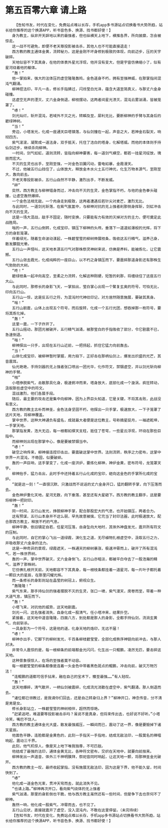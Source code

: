 # 第五百零六章 请上路
        【告知书友，时代在变化，免费站点难以长存，手机app多书源站点切换看书大势所趋，站长给你推荐的这个换源APP，听书音色多、换源、找书都好使！】
       身为教主，纵非开天辟地以来的最强者，但也纵横天上地下，横推各界，所向披靡，怎会被惊走。
       这一战不可避免，即便不老天尊投影被击杀，其他人也不可能直接退走！
       西方教的教主通体金黄，流转秘力，这是金刚不坏身修到极致的体现，向前迈步，压的天宇破碎。
       天地似容不下其真身，在他的体表外星光浮现，他并没有变大，但是宇宙仿佛缩小了，似有星河绕着他的躯体。
       “轰！”
       他一掌拍来，强大的法体压的虚空隆隆轰鸣，金色道身不朽，拥有至强神威，在那掌指间混沌气翻涌。
       柳神捏法印，平凡一击，修长手指拂过，闪烁莹白光泽，蕴含大道至简真义，与那丈六金身碰撞。
       这虚空无声的湮灭，丈六金身倒退，柳枝摆动，这两者间星光溃灭，混沌云雾汹涌，皆被笼罩了。
       “哧！”
       剑光灿烂，斩开混沌，若域外不灭之光，转瞬及至，犀利无比，要断柳神的手臂与其身后的碧绿神树。
       “当！”
       旁边，小塔发光，化成一座通天巨塔镇落，与仙剑撞在一起，声音之大，若神金石裂天，响彻四方。
       紫气滚滚，凝聚成一道法身，双手抵天，托住了洁白的塔身，化解塔威。而他的本体则手持仙剑迈步，继续杀向柳神。
       一时间，剑气如虹，道则流转，皆指向柳神要害，每一道剑气横空，都若一挂星河绽放，瑰丽而宏大。
       不灭的生灵也出手，至刚至强，一对金色羽翼闪动，雷电如暴，金霞漫天。
       不过，他被五行山挡住了，山体放大，释放金木水火土五行神光，化生万物本源气，至刚至大，轰向前去。
       不老天尊投影被杀，五行山自然不平静，激烈出手，不断发威。
       “砰”
       突然，西方教主与柳神错身而过，冲击向不灭的生灵，金色掌指不朽，与他的金色拳头碰撞，让虚空轰然爆碎。
       一个金色法相无敌，一个肉身走到极致，这两者遭遇后若针尖对麦芒，激烈无比。
       与此同时，一道剑光斩落，在紫气氤氲中，与柳神对抗的无上强者刹那侧身挥斩，剑虹冲击向不灭的生灵。
       这是一场大混战，敌手不固定，随时变换，只要能有力有效的灭掉对方的主力，便可奠定此战胜局。
       嗡的一声，五行山倒转，化成宝印，镇压下柳神的头颅，垂落下一道道如瀑般的光辉，将下方的身影笼罩。
       伴着绿光，随着生命波动漾起，一株碧莹莹的柳树伸展枝条，吸收这五行精气，滋养己身，散发朦胧光晕。
       五行山一声怪叫，这天地本源五行气对那株祭灵神树来说，仿佛是养料，能被炼化，让它震撼。
       五行山敛去霞光，化成纯粹的一座巨山，以不朽之身镇压而下，要震碎那道身影还有那株生气勃勃的大树。
       “咚！”
       碧绿枝条一起冲向高空，至柔之力流转，化解这种刚硬，短暂的刹那，将缠绕住了这座五行大山。
       与此同时，那修长的身影飞天，一掌拍出，莹白掌心出现一个繁复玄奥的符号，可怕无比，印向五行山。
       五行山一惊，这是反五行之符，为混沌时代神纹印记，对方居然随意施展，要破其真身。
       “嗡！”
       五行山剧震，山体上出现五个符号，而后旋转，化成一个五行光团，想吞掉那一枚符号，要将其炼化掉。
       “轰！”
       这里一震，一下子炸开了。
       五行山摇动，那团光被破开，五行精气汹涌，被那莹白的手指吸收了部分，令它剧震不已，急速倒退。
       “嗡！”
       柳神探出一只手，出现在五行山近前，一把捞起，抓住它猛力向前轰去。
       “当！”
       山体化成宝印，被柳神暂时掌握，用力拍下，正好击在那柄仙剑上，爆发出炽盛的光芒，其音震耳。
       仙光艳艳，手持剑器的无上强者张口喷出一团光华，化作符文，禁锢虚空，并以剑光斩向柳神的手臂。
       “啪”
       小塔挣脱紫气，击散那具化身，极速俯冲而来，塔身放大，底部化成一个漩涡，疯狂转动，汲取那些虚空中的符文。
       混战激烈，他们各展手段。
       随后，最主要的攻击还是集中向柳神，因为上界巨头知道，它是关键，不将其击败，此战没有意义。
       西方教的教主古朴而神圣，金色法身坚固不朽，他探出一只手掌，极速放大，一下子笼罩了这片天地，将柳神覆盖。
       掌中世界，这种大神通负有盛名，成就最大者便是这位教主，号称摘星捉月，一袖遮乾坤，一手掌天地。
       那掌指发黄，浩大无边，每一根都如撑天支柱，抵住了苍穹，一些星云浮现，环绕在那些巨指中。
       而柳神则出现在那掌中心，像是要被禁锢当中。
       “哧！”
       破空之响传来，柳神接连捏印击出，要震破这掌中世界。法则流转，秩序之力密布，这掌中世界一片混沌，不稳固，似要破碎。
       轰的一声巨响，这手掌变了，化成一座洪炉，要炼化柳神，神炉金黄，密布符号，龙笼罩天宇。
       柳神抬手，猛力击出，此时手中还持着五行山化成的宝印，砸向这金色的手掌所化成的宝炉。
       “就是这一刻！”一直很沉默、只激战而不说话的丈六金身开口，猛的翻转手掌，向下压落而去。
       金色神炉重化天地，星河无数，向下垂落，甚至还有大星砸下。西方教的教主翻手，这是要将柳神一把封印。
       “轰！”
       同一时间，五行山发光，挣脱柳神手掌，配合那股宏大的气息，也开始镇压，两者合力。
       这有预谋，五行山本身并不这么弱，早先故意被擒，它充当了封印法器，此时极速放大，配合那西方教主，释放不朽的气息。
       柳神平静，依旧镇定自若，任星河压落，自身坠向大地时，其体外神盘发光，震开所有符文的压制。
       与此同时，自它的掌心飞出一道绿霞，演化生之道，无尽植物扎根虚空中，汲取五行之力，并吸收那丈六金身的法力。
       这是一种奇异的景观，绿霞遮天，一株通天的柳树暴涨，极速冲霄而上，破开了所有混沌气，若一株世界树。
       轰的一声，掌中世界破灭，丈六金身倒飞，五行山亦暗淡，都被平白夺去了一股浩瀚的精气，滋养了那株树。
       它仿佛扎根开天前，天地都容不下其真身，每一根枝条都挂着一道星河，每一片叶子都托着一颗巨大的星辰，在那里闪耀光辉。
       而一条修长的身影则站在晶莹的树冠上，俯视众生。
       “轰隆隆！”
       紫气东来，那手持仙剑的强者摆脱不灭的生灵，张口一啸，紫气漫天，席卷而至，带着一种大道气息，镇压而下。
       “轰！”
       小塔飞来，对抗他的威势，这天地剧震。
       剑光一闪，这名强者消失，自身化成一股清气，任小塔冲来，结果扑空。
       紧接着，这天地中道音隆隆，四面八方，到处都是那人的身影，全都手持仙剑，流淌玄黄气，向前斩杀。
       一具身影为一个符号，这是他的道，化身天地的烙印，无远不届！
       “哧！”
       柳神亦出手，它脚下的柳树发光，千百条柳枝碧莹莹，全部化成秩序神链向前冲去，与那人对决。
       非常令人震惊的是，每一根柳条的前端都金光闪闪，化生出一只鲲鹏，凌厉无匹，要击碎这天地。
       这种景象很惊人，在场的至强者莫不动容。
       每一根碧莹莹的柳条都像是连着一头金色中带着黑色斑点的鲲鹏，冲击向前，破灭万物万法！
       “连鲲鹏的道都可信手拈来，融在自己的宝术下，臻至最强……”有人轻叹。
       “轰！”
       这天地爆碎，清气散开，一柄仙剑被震碎，化成流光消散在虚空中，紫气翻涌，那人倒退而去。
       “诸位都已领教过，是我请你们回去，还是自己转身归上界？”柳神开口，神念传音，分不清是男是女。
       修长身影站立，一株碧莹莹的神树相伴，超然而惊艳。
       “赶紧逃吧，难道要等投影被击杀吗？虽说不是真身，但将来传出去，也好说不好听。”小塔冷笑，嘴巴不饶人。
       西方教的教主通体金光大盛，散发最强威压，一瞬间而已，震动了这一界，像是要毁掉下诸天星辰。
       他面色平静，连脸都是金黄色的，此刻一手指天一手指地，结成无敌法印，一股莫名的禅唱响起，震动三千界。
       此刻，他气机惊人，像是天上地下唯我独尊，不可匹敌。
       他结成了最强的法印，通体金黄无比，各种符文密布，交织在天地中，就要向前按来。
       柳神发出一声道音，体外三千神明膜拜，祭祀音同时响起，让这天地一颤，将那神圣金光破开。
       西方教的教主一叹，最终收起掌指，没有施展无敌法印，因为这是下界，他不能久留，时间快到了。
       “哧”
       他化成一道金色光束，贯冲天穹而去，就此消失不见。
       “也请上路。”柳神再次开口，看向紫气绕体的无上强者
       紫气汹涌，那里的身影倒也干脆，他与西方教主虽然还有一些时间，但是争下去也奈何不了柳神。
       轰然一响，他化成一股紫气，冲霄而去，也不见了。
       五行山见状，直接就震开了虚空，没入混沌内，不敢在这里停留。（未完待续）
       【告知书友，时代在变化，免费站点难以长存，手机app多书源站点切换看书大势所趋，站长给你推荐的这个换源APP，听书音色多、换源、找书都好使！】